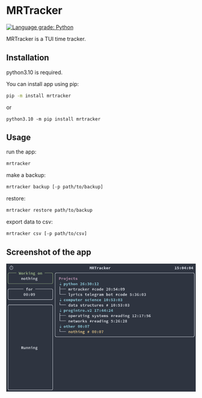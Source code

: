 # MRTracker

[![Language grade: Python](https://img.shields.io/lgtm/grade/python/g/markbragin/mrtracker.svg?logo=lgtm&logoWidth=18)](https://lgtm.com/projects/g/markbragin/mrtracker/context:python)

MRTracker is a TUI time tracker.

## Installation

python3.10 is required.

You can install app using pip:
```bash
pip -m install mrtracker
```
or
```
python3.10 -m pip install mrtracker
```

## Usage

run the app:
```bash
mrtracker
```

make a backup:
```bash
mrtracker backup [-p path/to/backup]
```

restore:
```bash
mrtracker restore path/to/backup
```

export data to csv:
```bash
mrtracker csv [-p path/to/csv]
```

## Screenshot of the app

![mrtracker](./imgs/look.png "mrtracker")
